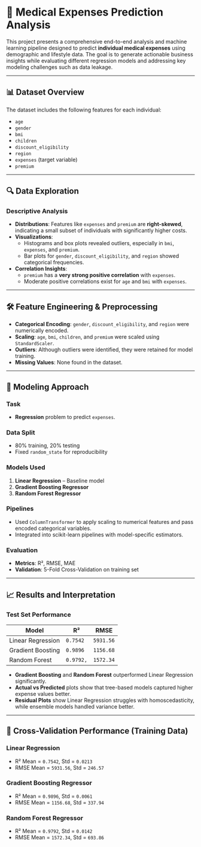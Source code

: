 # 🏥 Medical Expenses Prediction Analysis

This project presents a comprehensive end-to-end analysis and machine learning pipeline designed to predict **individual medical expenses** using demographic and lifestyle data. The goal is to generate actionable business insights while evaluating different regression models and addressing key modeling challenges such as data leakage.

---

## 📊 Dataset Overview

The dataset includes the following features for each individual:

- `age`  
- `gender`  
- `bmi`  
- `children`  
- `discount_eligibility`  
- `region`  
- `expenses` (target variable)  
- `premium`

---

## 🔍 Data Exploration

### Descriptive Analysis

- **Distributions**: Features like `expenses` and `premium` are **right-skewed**, indicating a small subset of individuals with significantly higher costs.
- **Visualizations**:
  - Histograms and box plots revealed outliers, especially in `bmi`, `expenses`, and `premium`.
  - Bar plots for `gender`, `discount_eligibility`, and `region` showed categorical frequencies.
- **Correlation Insights**:
  - `premium` has a **very strong positive correlation** with `expenses`.
  - Moderate positive correlations exist for `age` and `bmi` with `expenses`.

---

## 🛠️ Feature Engineering & Preprocessing

- **Categorical Encoding**: `gender`, `discount_eligibility`, and `region` were numerically encoded.
- **Scaling**: `age`, `bmi`, `children`, and `premium` were scaled using `StandardScaler`.
- **Outliers**: Although outliers were identified, they were retained for model training.
- **Missing Values**: None found in the dataset.

---

## 🧠 Modeling Approach

### Task

- **Regression** problem to predict `expenses`.

### Data Split

- 80% training, 20% testing
- Fixed `random_state` for reproducibility

### Models Used

1. **Linear Regression** – Baseline model
2. **Gradient Boosting Regressor**
3. **Random Forest Regressor**

### Pipelines

- Used `ColumnTransformer` to apply scaling to numerical features and pass encoded categorical variables.
- Integrated into scikit-learn pipelines with model-specific estimators.

### Evaluation

- **Metrics**: R², RMSE, MAE
- **Validation**: 5-Fold Cross-Validation on training set

---

## 📈 Results and Interpretation

### Test Set Performance

| Model                   | R²        | RMSE      
|------------------------|------------|-----------|
| Linear Regression       | `0.7542`  | `5931.56`|
| Gradient Boosting       | `0.9896`  | `1156.68`|
| Random Forest           | `0.9792,` | `1572.34`|

- **Gradient Boosting** and **Random Forest** outperformed Linear Regression significantly.
- **Actual vs Predicted** plots show that tree-based models captured higher expense values better.
- **Residual Plots** show Linear Regression struggles with homoscedasticity, while ensemble models handled variance better.

---

## 🔁 Cross-Validation Performance (Training Data)

### Linear Regression

- R² Mean = `0.7542`, Std = `0.0213`
- RMSE Mean = `5931.56`, Std = `246.57`

### Gradient Boosting Regressor

- R² Mean = `0.9896`, Std = `0.0061`
- RMSE Mean = `1156.68`, Std = `337.94`

### Random Forest Regressor

- R² Mean = `0.9792`, Std = `0.0142`
- RMSE Mean = `1572.34`, Std = `693.86`



